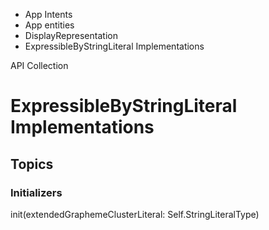 

- App Intents
- App entities
- DisplayRepresentation
-  ExpressibleByStringLiteral Implementations 

API Collection

# ExpressibleByStringLiteral Implementations

## Topics

### Initializers

init(extendedGraphemeClusterLiteral: Self.StringLiteralType)


